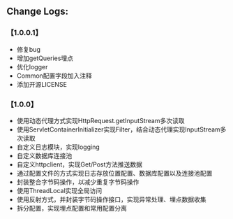 

## Change Logs:

### **【1.0.0.1】**

- 修复bug
- 增加getQueries埋点
- 优化logger
- Common配置字段加入注释
- 添加开源LICENSE

### **【1.0.0】**

- 使用动态代理方式实现HttpRequest.getInputStream多次读取
- 使用ServletContainerInitializer实现Filter，结合动态代理实现InputStream多次读取
- 自定义日志模块，实现logging
- 自定义数据库连接池
- 自定义httpclient，实现Get/Post方法推送数据
- 通过配置文件的方式实现日志存放位置配置、数据库配置以及连接池配置
- 封装整合字节码操作，以减少重复字节码操作
- 使用ThreadLocal实现全局访问
- 使用反射方式，并封装字节码操作接口，实现异常处理、埋点数据收集
- 拆分配置，实现埋点配置和常用配置分离